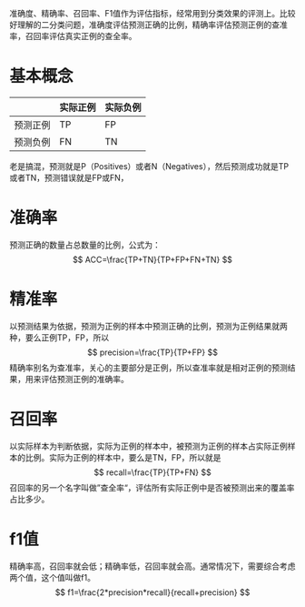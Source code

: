 准确度、精确率、召回率、F1值作为评估指标，经常用到分类效果的评测上。比较好理解的二分类问题，准确度评估预测正确的比例，精确率评估预测正例的查准率，召回率评估真实正例的查全率。

# 基本概念

|          | 实际正例 | 实际负例 |
| -------- | -------- | -------- |
| 预测正例 | TP       | FP       |
| 预测负例 | FN       | TN       |

老是搞混，预测就是P（Positives）或者N（Negatives），然后预测成功就是TP或者TN，预测错误就是FP或FN，

# 准确率

预测正确的数量占总数量的比例，公式为：
$$
ACC=\frac{TP+TN}{TP+FP+FN+TN}
$$

# 精准率

以预测结果为依据，预测为正例的样本中预测正确的比例，预测为正例结果就两种，要么正例TP，FP，所以
$$
precision=\frac{TP}{TP+FP}
$$
精确率别名为查准率，关心的主要部分是正例，所以查准率就是相对正例的预测结果，用来评估预测正例的准确率。

# 召回率

以实际样本为判断依据，实际为正例的样本中，被预测为正例的样本占实际正例样本的比例。实际为正例的样本中，要么是TN，FP，所以就是
$$
recall=\frac{TP}{TP+FN}
$$
召回率的另一个名字叫做”查全率“，评估所有实际正例中是否被预测出来的覆盖率占比多少。

# f1值

精确率高，召回率就会低；精确率低，召回率就会高。通常情况下，需要综合考虑两个值，这个值叫做f1。
$$
f1=\frac{2*precision*recall}{recall+precision}
$$
